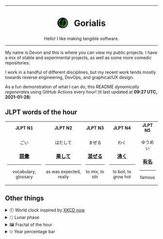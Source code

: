 ***

<h1 align="center">
<sub>
    <img src="readme/resources/avatar.png" height="36">
</sub>
&nbsp;
Gorialis
</h1>
<p align="center">
Hello! I like making tangible software.
</p>

***

My name is Devon and this is where you can view my public projects. I have a mix of stable and experimental projects, as well as some more comedic repositories.

I work in a handful of different disciplines, but my recent work tends mostly towards reverse engineering, DevOps, and graphical/UX design.

As a fun demonstration of what I can do, this README *dynamically regenerates* using GitHub Actions every hour! (it last updated at **09:27 UTC, 2021-01-28**)

<h2>JLPT words of the hour</h2>
<table>
    <tr>
        <th>JLPT N1</th>
        <th>JLPT N2</th>
        <th>JLPT N3</th>
        <th>JLPT N4</th>
        <th>JLPT N5</th>
    </tr>
    <tr>
        <td>
            <p align="center">ごい</p>
            <h3 align="center"><b><a href="https://jisho.org/search/%E8%AA%9E%E5%BD%99">語彙</a></b></h3>
            <hr>
            <p align="center">vocabulary,<wbr> glossary</p>
        </td>
        <td>
            <p align="center">はたして</p>
            <h3 align="center"><b><a href="https://jisho.org/search/%E6%9E%9C%E3%81%97%E3%81%A6">果して</a></b></h3>
            <hr>
            <p align="center">as was expected,<wbr> really</p>
        </td>
        <td>
            <p align="center">まぜる</p>
            <h3 align="center"><b><a href="https://jisho.org/search/%E6%B7%B7%E3%81%9C%E3%82%8B">混ぜる</a></b></h3>
            <hr>
            <p align="center">to mix,<wbr> to stir</p>
        </td>
        <td>
            <p align="center">わく</p>
            <h3 align="center"><b><a href="https://jisho.org/search/%E6%B2%B8%E3%81%8F">沸く</a></b></h3>
            <hr>
            <p align="center">to boil,<wbr> to grow hot</p>
        </td>
        <td>
            <p align="center">ゆうめい</p>
            <h3 align="center"><b><a href="https://jisho.org/search/%E6%9C%89%E5%90%8D">有名</a></b></h3>
            <hr>
            <p align="center">famous</p>
        </td>
    </tr>
</table>

<h2>Other things</h2>
<details>
<summary>🕘  World clock inspired by <a href="https://xkcd.com/now">XKCD now</a></summary>

> <img src="generated/now.png" width="512">

</details>
<details>
<summary>🌕 Lunar phase</summary>

The moon is approximately 53.46% through its phase (Full Moon).

</details>
<details>
<summary>&#x1f5bc; Fractal of the hour</summary>

> <img src="generated/fractal.png" width="512">

</details>
<details>
<summary>&#x23f2; Year percentage bar</summary>
<pre><code>2021 [█▁▁▁▁▁▁▁▁▁▁▁▁▁▁▁▁▁▁▁] 7.51%</code></pre>
</details>
